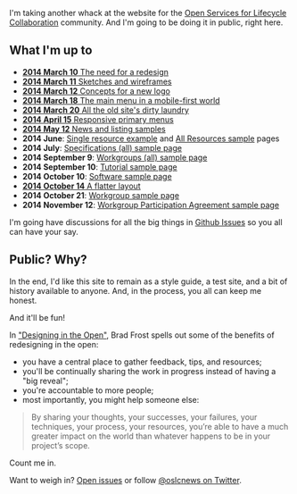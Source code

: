 I'm taking another whack at the website for the [Open Services for Lifecycle Collaboration](http://open-services.net/) community. And I'm going to be doing it in public, right here.

## What I'm up to

- [**2014 March 10** The need for a redesign](./posts/why.html)
- [**2014 March 11** Sketches and wireframes](./posts/wireframes.html)
- [**2014 March 12** Concepts for a new logo](./posts/logo.html)
- [**2014 March 18** The main menu in a mobile-first world](./posts/mobile-first.html)
- [**2014 March 20** All the old site's dirty laundry](./posts/cruft.html)
- [**2014 April 15** Responsive primary menus](./posts/main-menus.html)
- [**2014 May 12** News and listing samples](./posts/main-menus.html)
- **2014 June**: [Single resource example](./samples/resource.html) and [All Resources sample](./samples/resources.html) pages
- **2014 July**: [Specifications (all) sample page](./samples/specifications.html)
- **2014 September 9**: [Workgroups (all) sample page](./samples/workgroups.html)
- **2014 September 10**: [Tutorial sample page](./samples/tutorial.html)
- **2014 October 10**: [Software sample page](./samples/software.html)
- [**2014 October 14** A flatter layout](./posts/i-like-to-live-dangerously.html)
- **2014 October 21**: [Workgroup sample page](./samples/workgroup.html)
- **2014 November 12**: [Workgroup Participation Agreement sample page](./samples/wpa.html)

I'm going have discussions for all the big things in [Github Issues](https://github.com/OSLC/redesign/issues) so you all can have your say.

## Public? Why?

In the end, I'd like this site to remain as a style guide, a test site, and a bit of history available to anyone. And, in the process, you all can keep me honest. 

And it'll be fun!

In ["Designing in the Open"](http://bradfrostweb.com/blog/post/designing-in-the-open/), Brad Frost spells out some of the benefits of redesigning in the open:

- you have a central place to gather feedback, tips, and resources;
- you'll be continually sharing the work in progress instead of having a "big reveal";
- you're accountable to more people;
- most importantly, you might help someone else:

> By sharing your thoughts, your successes, your failures, your techniques, your process, your resources, you’re able to have a much greater impact on the world than whatever happens to be in your project’s scope.

Count me in.

Want to weigh in? [Open issues](https://github.com/OSLC/redesign/issues) or follow [@oslcnews on Twitter](https://twitter.com/oslcnews).